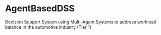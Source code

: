 # AgentBasedDSS
Decision Support System using Multi-Agent Systems to address workload balance in the automotive industry (Tier 1)
